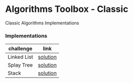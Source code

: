 # Algorithms Toolbox - Classic 
  
Classic Algorithms Implementations


### Implementations

| challenge | link | 
|---|---|
| Linked List |  [solution](classic/linked-list) |
| Splay Tree |  [solution](classic/splay-tree) |
| Stack |  [solution](classic/stack) |